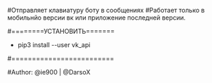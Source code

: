 #Отправляет клавиатуру боту в сообщениях
#Работает только в мобильнйо версии вк или приложение последней версии.

#========УСТАНОВИТЬ=======

- pip3 install --user vk_api

#=========================

#Author: @ie900 | @DarsoX
